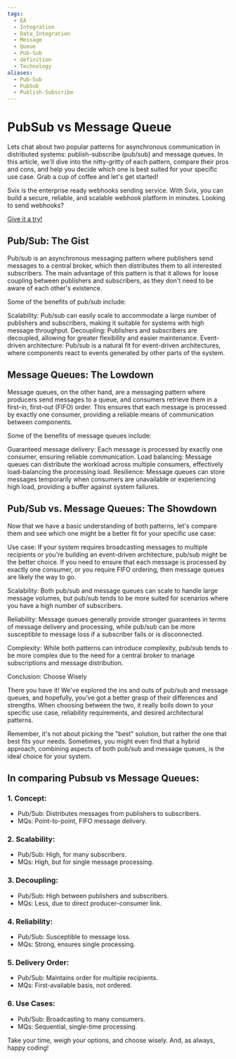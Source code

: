```yaml
---
tags:
  - EA
  - Integration
  - Data_Integration
  - Message
  - Queue
  - Pub-Sub
  - definition
  - Technology
aliases:
  - Pub-Sub
  - PubSub
  - Publish-Subscribe
---
```

# PubSub vs Message Queue
Lets chat about two popular patterns for asynchronous communication in distributed systems: publish-subscribe (pub/sub) and message queues. In this article, we'll dive into the nitty-gritty of each pattern, compare their pros and cons, and help you decide which one is best suited for your specific use case. Grab a cup of coffee and let's get started!

Svix is the enterprise ready webhooks sending service. With Svix, you can build a secure, reliable, and scalable webhook platform in minutes. Looking to send webhooks?

[Give it a try!](https://www.svix.com/)

## Pub/Sub: The Gist[](https://www.svix.com/resources/faq/pubsub-vs-message-queue/#pubsub-the-gist "Direct link to Pub/Sub: The Gist")

Pub/sub is an asynchronous messaging pattern where publishers send messages to a central broker, which then distributes them to all interested subscribers. The main advantage of this pattern is that it allows for loose coupling between publishers and subscribers, as they don't need to be aware of each other's existence.

Some of the benefits of pub/sub include:

Scalability: Pub/sub can easily scale to accommodate a large number of publishers and subscribers, making it suitable for systems with high message throughput. Decoupling: Publishers and subscribers are decoupled, allowing for greater flexibility and easier maintenance. Event-driven architecture: Pub/sub is a natural fit for event-driven architectures, where components react to events generated by other parts of the system.

## Message Queues: The Lowdown[](https://www.svix.com/resources/faq/pubsub-vs-message-queue/#message-queues-the-lowdown "Direct link to Message Queues: The Lowdown")

Message queues, on the other hand, are a messaging pattern where producers send messages to a queue, and consumers retrieve them in a first-in, first-out (FIFO) order. This ensures that each message is processed by exactly one consumer, providing a reliable means of communication between components.

Some of the benefits of message queues include:

Guaranteed message delivery: Each message is processed by exactly one consumer, ensuring reliable communication. Load balancing: Message queues can distribute the workload across multiple consumers, effectively load-balancing the processing load. Resilience: Message queues can store messages temporarily when consumers are unavailable or experiencing high load, providing a buffer against system failures.

## Pub/Sub vs. Message Queues: The Showdown[](https://www.svix.com/resources/faq/pubsub-vs-message-queue/#pubsub-vs-message-queues-the-showdown "Direct link to Pub/Sub vs. Message Queues: The Showdown")

Now that we have a basic understanding of both patterns, let's compare them and see which one might be a better fit for your specific use case:

Use case: If your system requires broadcasting messages to multiple recipients or you're building an event-driven architecture, pub/sub might be the better choice. If you need to ensure that each message is processed by exactly one consumer, or you require FIFO ordering, then message queues are likely the way to go.

Scalability: Both pub/sub and message queues can scale to handle large message volumes, but pub/sub tends to be more suited for scenarios where you have a high number of subscribers.

Reliability: Message queues generally provide stronger guarantees in terms of message delivery and processing, while pub/sub can be more susceptible to message loss if a subscriber fails or is disconnected.

Complexity: While both patterns can introduce complexity, pub/sub tends to be more complex due to the need for a central broker to manage subscriptions and message distribution.

Conclusion: Choose Wisely

There you have it! We've explored the ins and outs of pub/sub and message queues, and hopefully, you've got a better grasp of their differences and strengths. When choosing between the two, it really boils down to your specific use case, reliability requirements, and desired architectural patterns.

Remember, it's not about picking the "best" solution, but rather the one that best fits your needs. Sometimes, you might even find that a hybrid approach, combining aspects of both pub/sub and message queues, is the ideal choice for your system.

## In comparing Pubsub vs Message Queues:[](https://www.svix.com/resources/faq/pubsub-vs-message-queue/#in-comparing-pubsub-vs-message-queues "Direct link to In comparing Pubsub vs Message Queues:")

### 1\. Concept:[](https://www.svix.com/resources/faq/pubsub-vs-message-queue/#1-concept "Direct link to 1. Concept:")

-   Pub/Sub: Distributes messages from publishers to subscribers.
-   MQs: Point-to-point, FIFO message delivery.

### 2\. Scalability:[](https://www.svix.com/resources/faq/pubsub-vs-message-queue/#2-scalability "Direct link to 2. Scalability:")

-   Pub/Sub: High, for many subscribers.
-   MQs: High, but for single message processing.

### 3\. Decoupling:[](https://www.svix.com/resources/faq/pubsub-vs-message-queue/#3-decoupling "Direct link to 3. Decoupling:")

-   Pub/Sub: High between publishers and subscribers.
-   MQs: Less, due to direct producer-consumer link.

### 4\. Reliability:[](https://www.svix.com/resources/faq/pubsub-vs-message-queue/#4-reliability "Direct link to 4. Reliability:")

-   Pub/Sub: Susceptible to message loss.
-   MQs: Strong, ensures single processing.

### 5\. Delivery Order:[](https://www.svix.com/resources/faq/pubsub-vs-message-queue/#5-delivery-order "Direct link to 5. Delivery Order:")

-   Pub/Sub: Maintains order for multiple recipients.
-   MQs: First-available basis, not ordered.

### 6\. Use Cases:[](https://www.svix.com/resources/faq/pubsub-vs-message-queue/#6-use-cases "Direct link to 6. Use Cases:")

-   Pub/Sub: Broadcasting to many consumers.
-   MQs: Sequential, single-time processing.

Take your time, weigh your options, and choose wisely. And, as always, happy coding!